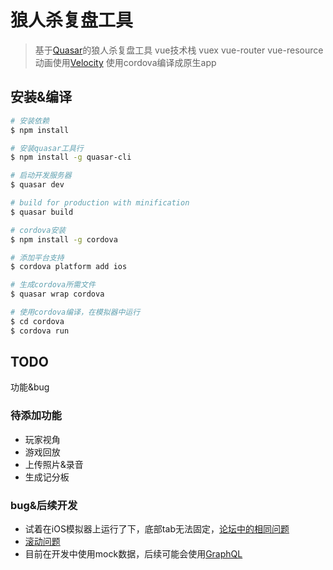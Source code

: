 # 狼人杀复盘工具

> 基于[Quasar](http://quasar-framework.org/)的狼人杀复盘工具
> vue技术栈 vuex vue-router vue-resource
> 动画使用[Velocity](http://velocityjs.org/)
> 使用cordova编译成原生app

## 安装&编译

``` bash
# 安装依赖
$ npm install

# 安装quasar工具行
$ npm install -g quasar-cli

# 启动开发服务器
$ quasar dev

# build for production with minification
$ quasar build

# cordova安装
$ npm install -g cordova

# 添加平台支持
$ cordova platform add ios

# 生成cordova所需文件
$ quasar wrap cordova

# 使用cordova编译，在模拟器中运行
$ cd cordova
$ cordova run
```

## TODO

功能&bug

### 待添加功能

* 玩家视角
* 游戏回放
* 上传照片&录音
* 生成记分板

### bug&后续开发

* 试着在iOS模拟器上运行了下，底部tab无法固定，[论坛中的相同问题](http://forum.quasar-framework.org/topic/108/tabs-not-working-on-ios-simulator)
* [滚动问题](https://github.com/quasarframework/quasar/issues/218)
* 目前在开发中使用mock数据，后续可能会使用[GraphQL](https://github.com/Akryum/vue-apollo)







